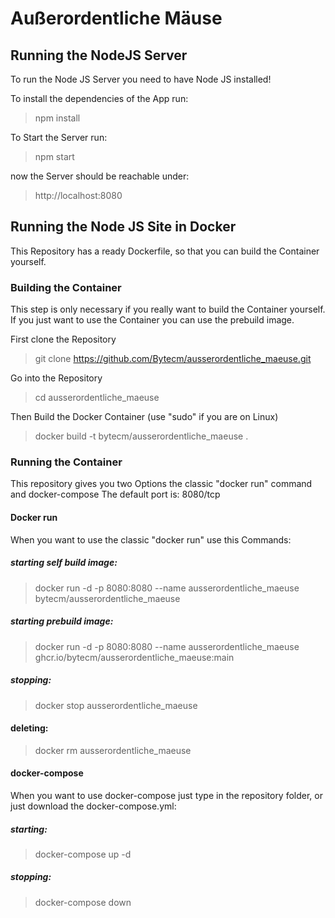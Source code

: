 # Außerordentliche Mäuse

## Running the NodeJS Server
To run the Node JS Server you need to have Node JS installed!

To install the dependencies of the App run:
> npm install

To Start the Server run:
> npm start

now the Server should be reachable under:
> http://localhost:8080

## Running the Node JS Site in Docker
This Repository has a ready Dockerfile, so that you can build the Container yourself.
### Building the Container
This step is only necessary if you really want to build the Container yourself. If you just want to use the Container you can use the prebuild image.

First clone the Repository
> git clone https://github.com/Bytecm/ausserordentliche_maeuse.git

Go into the Repository
> cd ausserordentliche_maeuse

Then Build the Docker Container (use "sudo" if you are on Linux)
> docker build -t bytecm/ausserordentliche_maeuse .

### Running the Container
This repository gives you two Options the classic "docker run" command and docker-compose
The default port is: 8080/tcp

#### Docker run
When you want to use the classic "docker run" use this Commands:

##### starting self build image:
> docker run -d -p 8080:8080 --name ausserordentliche_maeuse bytecm/ausserordentliche_maeuse

##### starting prebuild image:
> docker run -d -p 8080:8080 --name ausserordentliche_maeuse ghcr.io/bytecm/ausserordentliche_maeuse:main

##### stopping:
> docker stop ausserordentliche_maeuse
 
#### deleting: 
> docker rm ausserordentliche_maeuse

#### docker-compose
When you want to use docker-compose just type in the repository folder, or just download the docker-compose.yml:

##### starting:
> docker-compose up -d

##### stopping:
> docker-compose down